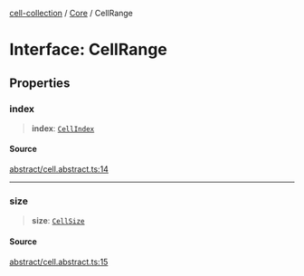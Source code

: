 [cell-collection](../../modules.md) / [Core](../index.md) / CellRange

# Interface: CellRange

## Properties

### index

> **index**: [`CellIndex`](CellIndex.md)

#### Source

[abstract/cell.abstract.ts:14](https://github.com/benoitlahoz/cell-collection/blob/c39a2ad5a7f0fcaf2652a3215b8e2330f8dcfb70/src/abstract/cell.abstract.ts#L14)

***

### size

> **size**: [`CellSize`](CellSize.md)

#### Source

[abstract/cell.abstract.ts:15](https://github.com/benoitlahoz/cell-collection/blob/c39a2ad5a7f0fcaf2652a3215b8e2330f8dcfb70/src/abstract/cell.abstract.ts#L15)
